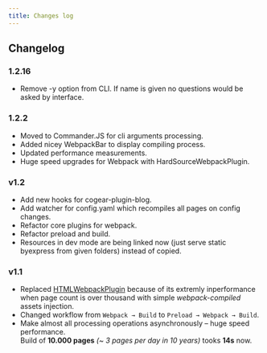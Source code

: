 ```yaml
---
title: Changes log
---
```

## Changelog

### 1.2.16

* Remove -y option from CLI. If name is given no questions would be asked by interface.

### 1.2.2
* Moved to Commander.JS for cli arguments processing.
* Added nicey WebpackBar to display compiling process.
* Updated performance measurements.
* Huge speed upgrades for Webpack with HardSourceWebpackPlugin.

### v1.2
* Add new hooks for cogear-plugin-blog.
* Add watcher for config.yaml which recompiles all pages on config
changes.
* Refactor core plugins for webpack.
* Refactor preload and build.
* Resources in dev mode are being linked now (just serve static byexpress from given folders)  instead of copied.

### v1.1

* Replaced [HTMLWebpackPlugin](https://webpack.js.org/plugins/html-webpack-plugin/) because of its extremly inperformance when page count is over thousand with simple _webpack-compiled_ assets injection.
* Changed workflow from `Webpack → Build` to `Preload → Webpack → Build`.
* Make almost all processing operations asynchronously – huge speed performance.<br>Build of __10.000 pages__ _(~ 3 pages per day in 10 years)_ tooks __14s__ now.
